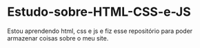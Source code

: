 # Estudo-sobre-HTML-CSS-e-JS
Estou aprendendo html, css e js e fiz esse repositório para poder armazenar coisas sobre o meu site.
